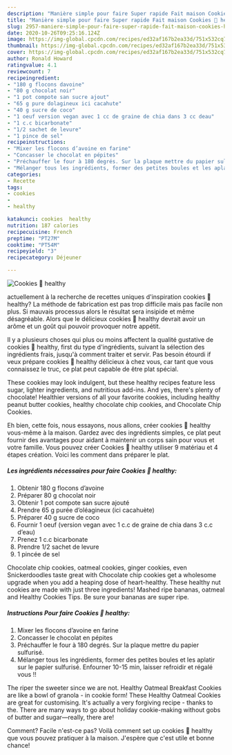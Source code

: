 ```yaml
---
description: "Manière simple pour faire Super rapide Fait maison Cookies 🍪 healthy"
title: "Manière simple pour faire Super rapide Fait maison Cookies 🍪 healthy"
slug: 2957-maniere-simple-pour-faire-super-rapide-fait-maison-cookies-healthy
date: 2020-10-26T09:25:16.124Z
image: https://img-global.cpcdn.com/recipes/ed32af167b2ea33d/751x532cq70/cookies-🍪-healthy-photo-principale-de-la-recette.jpg
thumbnail: https://img-global.cpcdn.com/recipes/ed32af167b2ea33d/751x532cq70/cookies-🍪-healthy-photo-principale-de-la-recette.jpg
cover: https://img-global.cpcdn.com/recipes/ed32af167b2ea33d/751x532cq70/cookies-🍪-healthy-photo-principale-de-la-recette.jpg
author: Ronald Howard
ratingvalue: 4.1
reviewcount: 7
recipeingredient:
- "180 g flocons davoine"
- "80 g chocolat noir"
- "1 pot compote san sucre ajout"
- "65 g pure dolagineux ici cacahute"
- "40 g sucre de coco"
- "1 oeuf version vegan avec 1 cc de graine de chia dans 3 cc deau"
- "1 c.c bicarbonate"
- "1/2 sachet de levure"
- "1 pince de sel"
recipeinstructions:
- "Mixer les flocons d’avoine en farine"
- "Concasser le chocolat en pépites"
- "Préchauffer le four à 180 degrés. Sur la plaque mettre du papier sulfurisé."
- "Mélanger tous les ingrédients, former des petites boules et les aplatir sur le papier sulfurisé. Enfourner 10-15 min, laisser refroidir et régalé vous !!"
categories:
- Recette
tags:
- cookies
- 
- healthy

katakunci: cookies  healthy 
nutrition: 187 calories
recipecuisine: French
preptime: "PT27M"
cooktime: "PT54M"
recipeyield: "3"
recipecategory: Déjeuner

---
```



![Cookies 🍪 healthy](https://img-global.cpcdn.com/recipes/ed32af167b2ea33d/751x532cq70/cookies-🍪-healthy-photo-principale-de-la-recette.jpg)

actuellement à la recherche de recettes uniques d'inspiration cookies 🍪 healthy? La méthode de fabrication est pas trop difficile mais pas facile non plus. Si mauvais processus alors le résultat sera insipide et même désagréable. Alors que le délicieux cookies 🍪 healthy devrait avoir un arôme et un goût qui pouvoir provoquer notre appétit.

Il y a plusieurs choses qui plus ou moins affectent la qualité gustative de cookies 🍪 healthy, first du type d'ingrédients, suivant la sélection des ingrédients frais, jusqu'à comment traiter et servir. Pas besoin étourdi if veux prépare cookies 🍪 healthy délicieux à chez vous, car tant que vous connaissez le truc, ce plat peut capable de être plat spécial.

These cookies may look indulgent, but these healthy recipes feature less sugar, lighter ingredients, and nutritious add-ins. And yes, there&#39;s plenty of chocolate! Healthier versions of all your favorite cookies, including healthy peanut butter cookies, healthy chocolate chip cookies, and Chocolate Chip Cookies.


Eh bien, cette fois, nous essayons, nous allons, créer cookies 🍪 healthy vous-même à la maison. Gardez avec des ingrédients simples, ce plat peut fournir des avantages pour aidant à maintenir un corps sain pour vous et votre famille. Vous pouvez créer Cookies 🍪 healthy utiliser 9 matériau et 4 étapes création. Voici les comment dans préparer le plat.

<!--inarticleads1-->

##### Les ingrédients nécessaires pour faire Cookies 🍪 healthy:

1. Obtenir 180 g flocons d’avoine
1. Préparer 80 g chocolat noir
1. Obtenir 1 pot compote san sucre ajouté
1. Prendre 65 g purée d’oléagineux (ici cacahuète)
1. Préparer 40 g sucre de coco
1. Fournir 1 oeuf (version vegan avec 1 c.c de graine de chia dans 3 c.c d’eau)
1. Prenez 1 c.c bicarbonate
1. Prendre 1/2 sachet de levure
1.  1 pincée de sel


Chocolate chip cookies, oatmeal cookies, ginger cookies, even Snickerdoodles taste great with Chocolate chip cookies get a wholesome upgrade when you add a heaping dose of heart-healthy. These healthy nut cookies are made with just three ingredients! Mashed ripe bananas, oatmeal and Healthy Cookies Tips. Be sure your bananas are super ripe. 

<!--inarticleads2-->

##### Instructions Pour faire Cookies 🍪 healthy:

1. Mixer les flocons d’avoine en farine
1. Concasser le chocolat en pépites
1. Préchauffer le four à 180 degrés. Sur la plaque mettre du papier sulfurisé.
1. Mélanger tous les ingrédients, former des petites boules et les aplatir sur le papier sulfurisé. Enfourner 10-15 min, laisser refroidir et régalé vous !!


The riper the sweeter since we are not. Healthy Oatmeal Breakfast Cookies are like a bowl of granola - in cookie form! These Healthy Oatmeal Cookies are great for customising. It&#39;s actually a very forgiving recipe - thanks to the. There are many ways to go about holiday cookie-making without gobs of butter and sugar—really, there are! 


Comment? Facile n'est-ce pas? Voilà comment set up cookies 🍪 healthy que vous pouvez pratiquer à la maison. J'espère que c'est utile et bonne chance!

